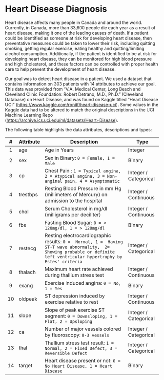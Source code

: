 # Heart Disease Diagnosis

Heart disease affects many people in Canada and around the world. Currently, in Canada, more than 33,600 people die each year as a result of heart disease, making it one of the leading causes of death. If a patient could be identified as someone at risk for developing heart disease, then preventative measures could be taken to lower their risk, including quitting smoking, getting regular exercise, eating healthy and quitting/limiting alcohol consumption. Additionally, if the patient is identified to be at risk for developing heart disease, they can be monitored for high blood pressure and high cholesterol, and these factors can be controlled with proper health care to help prevent the development of heart disease.  

Our goal was to detect heart disease in a patient. We used a dataset that contains information on 303 patients with 14 attributes to achieve our goal. This data was provided from “V.A. Medical Center, Long Beach and Cleveland Clinic Foundation: Robert Detrano, M.D., Ph.D.” (Cleveland Database) on Heart Disease, and was found on Kaggle titled “Heart Disease UCI” (https://www.kaggle.com/ronitf/heart-disease-uci). Some values in the Kaggle data had to be altered to match the original descriptions in the UCI Machine Learning Repo (https://archive.ics.uci.edu/ml/datasets/Heart+Disease). 

The following table highlights the data attributes, descriptions and types:

| #          | Attribute | Description                                                                                                                                                            | Type                  |
|:----------:|-----------|------------------------------------------------------------------------------------------------------------------------------------------------------------------------|-----------------------|
| 1          | age       | Age in Years                                                                                                                                                           | Integer               |
| 2          | sex       | Sex in Binary: `0 = Female, 1 = Male`                                                                                                                                  | Binary                |
| 3          | cp        | Chest Pain :  `1 = Typical angina, 2 = Atypical angina, 3 = Non-anginal pain, 4 = Asymptomatic`                                                                        | Integer / Categorical |
| 4          | trestbps  | Resting Blood Pressure in mm Hg (millimeters of Mercury) on admission to the hospital                                                                                  | Integer / Continuous  |
| 5          | chol      | Serum Cholesterol in mg/dl (milligrams per deciliter)                                                                                                                  | Integer / Continuous  |
| 6          | fbs       | Fasting Blood Sugar: `0 = < 120mg/dl, 1 = > 120mg/dl`                                                                                                                 | Binary                |
| 7          | restecg   | Resting electrocardiographic results: `0 =  Normal, 1 =  Having ST-T wave abnormality,  2= Showing probable or definite left ventricular hypertrophy by Estes' criteria` | Integer / Categorical |
| 8          | thalach   | Maximum heart rate achieved during thallium stress test                                                                                                                | Integer / Continuous  |
| 9          | exang     | Exercise induced angina: `0 = No, 1 = Yes `                                                                                                                              | Binary                |
| 10         | oldpeak   | ST depression induced by exercise relative to rest                                                                                                                     | Integer / Continuous  |
| 11         | slope     | Slope of peak exercise ST segment: `0 = Downsloping, 1 = Flat, 2 = Upsloping`                                                                                           | Integer / Categorical |
| 12         | ca        | Number of major vessels colored by fluoroscopy: `0-3 vessels`                                                                                                            | Integer / Categorical |
| 13         | thal      | Thallium stress test result: `1 = Normal, 2 = Fixed Defect, 3 = Reversible Defect`                                                                                       | Integer / Categorical |
| 14         | target    | Heart disease present or not: `0 = No Heart Disease, 1 = Heart Disease`                                                                                                  | Binary                |
